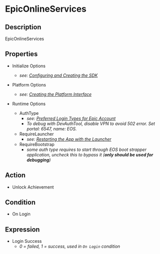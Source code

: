 # EpicOnlineServices

## Description

EpicOnlineServices

## Properties

- Initialize Options
  - *see: [Configuring and Creating the SDK](https://dev.epicgames.com/docs/en-US/game-services/eos-platform-interface#configuring-and-creating-the-sdk)*

- Platform Options
  - *see: [Creating the Platform Interface](https://dev.epicgames.com/docs/en-US/game-services/eos-platform-interface#creating-the-platform-interface)*

- Runtime Options
  - AuthType
    - *see: [Preferred Login Types for Epic Account](https://dev.epicgames.com/docs/en-US/epic-account-services/auth/auth-interface#preferred-login-types-for-epic-account)*
    - *To debug with DevAuthTool, disable VPN to avoid 502 error. Set portal: 6547, name: EOS.*
  - RequireLauncher
    - *see: [Restarting the App with the Launcher](https://dev.epicgames.com/docs/en-US/game-services/eos-platform-interface#restarting-the-app-with-the-launcher)*
  - RequireBootstrap
    - *some auth type requires to start through EOS boot strapper application, uncheck this to bypass it (**only should be used for debugging**)*

## Action

- Unlock Achievement

## Condition

- On Login

## Expression

- Login Success
  - *0 = failed, 1 = success, used in `On Login` condition*
